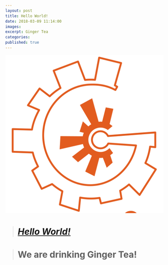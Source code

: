 ```yaml
---
layout: post
title: Hello World!
date: 2018-03-09 11:14:00
images:
excerpt: Ginger Tea
categories:
published: true
---
```


![](/uploads/versions/generator-1---x----1331-1331x---.png)

> # [***Hello World!***](fb,com/generator9.8)

> # We are drinking Ginger Tea!